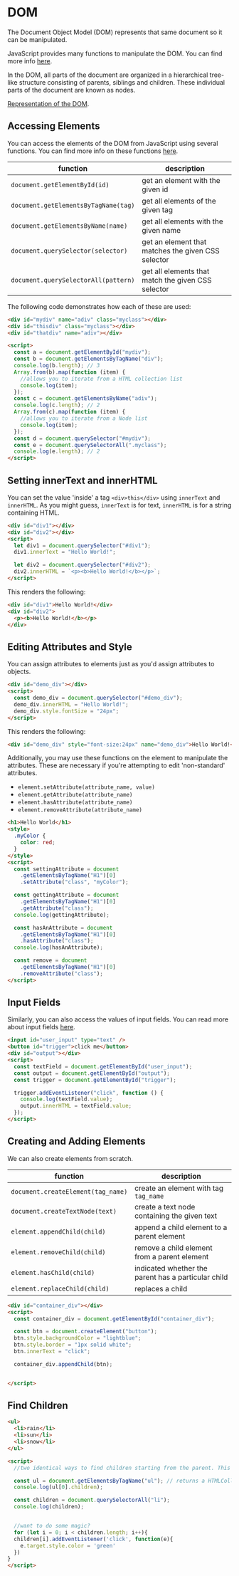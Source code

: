 # DOM

The Document Object Model (DOM) represents that same document so it can be manipulated.

JavaScript provides many functions to manipulate the DOM. You can find more info [here](https://www.w3schools.com/js/js_htmldom_document.asp).

In the DOM, all parts of the document are organized in a hierarchical tree-like structure consisting of parents, siblings and children. These individual parts of the document are known as nodes.

[Representation of the DOM](https://i.stack.imgur.com/ocR0a.png).

## Accessing Elements

You can access the elements of the DOM from JavaScript using several functions. You can find more info on these functions [here](https://javascript.info/searching-elements-dom).

| function                             | description                                        |
| ------------------------------------ | -------------------------------------------------- |
| `document.getElementById(id)`        | get an element with the given id                   |
| `document.getElementsByTagName(tag)` | get all elements of the given tag | Returns a collection of all elements                               | 
| `document.getElementsByName(name)`   | get all elements with the given name | Returns a collection of all elements                               |
| `document.querySelector(selector)`   | get an element that matches the given CSS selector |
| `document.querySelectorAll(pattern)` | get all elements that match the given CSS selector | Returns a NodeList.

The following code demonstrates how each of these are used:

```html
<div id="mydiv" name="adiv" class="myclass"></div>
<div id="thisdiv" class="myclass"></div>
<div id="thatdiv" name="adiv"></div>

<script>
  const a = document.getElementById("mydiv");
  const b = document.getElementsByTagName("div");
  console.log(b.length); // 3
  Array.from(b).map(function (item) {
    //allows you to iterate from a HTML collection list
    console.log(item);
  });
  const c = document.getElementsByName("adiv");
  console.log(c.length); // 2
  Array.from(c).map(function (item) {
    //allows you to iterate from a Node list
    console.log(item);
  });
  const d = document.querySelector("#mydiv");
  const e = document.querySelectorAll(".myclass");
  console.log(e.length); // 2
</script>
```

## Setting innerText and innerHTML

You can set the value 'inside' a tag `<div>this</div>` using `innerText` and `innerHTML`. As you might guess, `innerText` is for text, `innerHTML` is for a string containing HTML.

```html
<div id="div1"></div>
<div id="div2"></div>
<script>
  let div1 = document.querySelector("#div1");
  div1.innerText = "Hello World!";

  let div2 = document.querySelector("#div2");
  div2.innerHTML = `<p><b>Hello World!</b></p>`;
</script>
```

This renders the following:

```html
<div id="div1">Hello World!</div>
<div id="div2">
  <p><b>Hello World!</b></p>
</div>
```

## Editing Attributes and Style

You can assign attributes to elements just as you'd assign attributes to objects.

```html
<div id="demo_div"></div>
<script>
  const demo_div = document.querySelector("#demo_div");
  demo_div.innerHTML = "Hello World!";
  demo_div.style.fontSize = "24px";
</script>
```

This renders the following:

```html
<div id="demo_div" style="font-size:24px" name="demo_div">Hello World!</div>
```

Additionally, you may use these functions on the element to manipulate the attributes. These are necessary if you're attempting to edit 'non-standard' attributes.

- `element.setAttribute(attribute_name, value)`
- `element.getAttribute(attribute_name)`
- `element.hasAttribute(attribute_name)`
- `element.removeAttribute(attribute_name)`

```html
<h1>Hello World</h1>
<style>
  .myColor {
    color: red;
  }
</style>
<script>
  const settingAttribute = document
    .getElementsByTagName("H1")[0]
    .setAttribute("class", "myColor");

  const gettingAttribute = document
    .getElementsByTagName("H1")[0]
    .getAttribute("class");
  console.log(gettingAttribute);

  const hasAnAttribute = document
    .getElementsByTagName("H1")[0]
    .hasAttribute("class");
  console.log(hasAnAttribute);

  const remove = document
    .getElementsByTagName("H1")[0]
    .removeAttribute("class");
</script>
```

## Input Fields

Similarly, you can also access the values of input fields. You can read more about input fields [here](https://developer.mozilla.org/en-US/docs/Web/HTML/Element/input).

```html
<input id="user_input" type="text" />
<button id="trigger">click me</button>
<div id="output"></div>
<script>
  const textField = document.getElementById("user_input");
  const output = document.getElementById("output");
  const trigger = document.getElementById("trigger");

  trigger.addEventListener("click", function () {
    console.log(textField.value);
    output.innerHTML = textField.value;
  });
</script>
```

## Creating and Adding Elements

We can also create elements from scratch.

| function                           | description                                         |
| ---------------------------------- | --------------------------------------------------- |
| `document.createElement(tag_name)` | create an element with tag `tag_name`               |
| `document.createTextNode(text)`    | create a text node containing the given text        |
| `element.appendChild(child)`       | append a child element to a parent element          |
| `element.removeChild(child)`       | remove a child element from a parent element        |
| `element.hasChild(child)`          | indicated whether the parent has a particular child |
| `element.replaceChild(child)`      | replaces a child                                    |

```html
<div id="container_div"></div>
<script>
  const container_div = document.getElementById("container_div");

  const btn = document.createElement("button");
  btn.style.backgroundColor = "lightblue";
  btn.style.border = "1px solid white";
  btn.innerText = "click";

  container_div.appendChild(btn);


</script>
```

## Find Children

```html
<ul>
  <li>rain</li>
  <li>sun</li>
  <li>snow</li>
</ul>

<script>
  //two identical ways to find children starting from the parent. This is an example of document traversal

  const ul = document.getElementsByTagName("ul"); // returns a HTMLCollection
  console.log(ul[0].children);

  const children = document.querySelectorAll("li");
  console.log(children);


  //want to do some magic?
  for (let i = 0; i < children.length; i++){
  children[i].addEventListener('click', function(e){
    e.target.style.color = 'green'
  })
}
</script>
```
